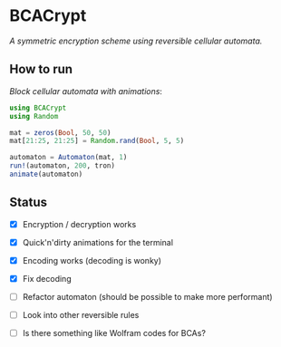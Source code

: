 # BCACrypt

*A symmetric encryption scheme using reversible cellular automata.*



## How to run

*Block cellular automata with animations*:

```julia
using BCACrypt
using Random

mat = zeros(Bool, 50, 50)
mat[21:25, 21:25] = Random.rand(Bool, 5, 5)

automaton = Automaton(mat, 1)
run!(automaton, 200, tron)
animate(automaton)
```

## Status

* [x] Encryption / decryption works
* [x] Quick'n'dirty animations for the terminal
* [x] Encoding works (decoding is wonky)
* [x] Fix decoding
* [ ] Refactor automaton (should be possible to make more performant)
* [ ] Look into other reversible rules
* [ ] Is there something like Wolfram codes for BCAs?

